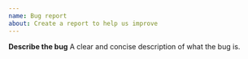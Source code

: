 ```yaml
---
name: Bug report
about: Create a report to help us improve
---
```


**Describe the bug**
A clear and concise description of what the bug is.

